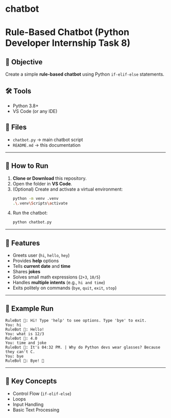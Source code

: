 # chatbot
# Rule-Based Chatbot (Python Developer Internship Task 8)

## 📌 Objective
Create a simple **rule-based chatbot** using Python `if-elif-else` statements.

## 🛠️ Tools
- Python 3.8+
- VS Code (or any IDE)

## 📂 Files
- `chatbot.py` → main chatbot script  
- `README.md` → this documentation  

---

## 🚀 How to Run

1. **Clone or Download** this repository.
2. Open the folder in **VS Code**.
3. (Optional) Create and activate a virtual environment:
   ```bash
   python -m venv .venv
   .\.venv\Scripts\activate
   ```
4. Run the chatbot:
   ```bash
   python chatbot.py
   ```

---

## 💬 Features
- Greets user (`hi`, `hello`, `hey`)
- Provides **help** options
- Tells **current date** and **time**
- Shares **jokes**
- Solves small math expressions (`2+3`, `10/5`)
- Handles **multiple intents** (e.g., `hi and time`)
- Exits politely on commands (`bye`, `quit`, `exit`, `stop`)

---

## 🧠 Example Run
```
RuleBot 🤖: Hi! Type 'help' to see options. Type 'bye' to exit.
You: hi
RuleBot 🤖: Hello!
You: what is 12/3
RuleBot 🤖: 4.0
You: time and joke
RuleBot 🤖: It's 04:32 PM. | Why do Python devs wear glasses? Because they can't C.
You: bye
RuleBot 🤖: Bye! 👋
```
---

## 🔑 Key Concepts
- Control Flow (`if-elif-else`)
- Loops
- Input Handling
- Basic Text Processing  


